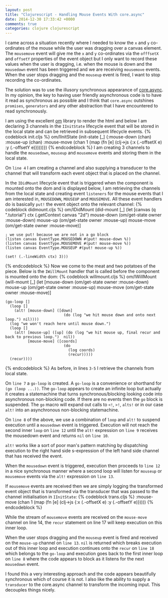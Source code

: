 ```yaml
---
layout: post
title: "Clojurescript - Handling Mouse Events With core.async"
date: 2014-12-30 17:33:42 +0000
comments: true
categories: clojure clojurescript
---
```

I came across a situation recently where I needed to know the ```x``` and ```y``` co-ordinates of the mouse while the user was dragging over a canvas element.  The ```mousemove``` event will give me the ```x``` and ```y``` co-ordinates via the ```offfsetX``` and ```offsetY``` properties of the event object but I only want to record these values when the user is dragging, i.e. when the mouse is down and the ```mousedown``` event has been triggered and we are receiving ```mousemove``` events.   When the user stops dragging and the ```mouseup``` event is fired, I want to stop recording the co-ordinates.

The solution was to use the illusory synchronous appearance of <a href="http://clojure.com/blog/2013/06/28/clojure-core-async-channels.html">core.async</a>.  In my opinion, the key to having user friendly asynchronous code is to have it read as synchronous as possible and I think that ```core.async``` outshines ```promises```, ```generators``` and any other abstraction that I have encountered to read synchronously.

I am using the excellent <a href="https://github.com/swannodette/om" target="new">om</a> library to render the html and below I am declaring 3 channels in the ```IInitState``` lifecycle event that will be stored in the local state and can be retrieved in subsequent lifecycle events.
{% codeblock init.cljs %}
om/IInitState
(init-state [_]
  {:mouse-down (chan)
   :mouse-up (chan)
   :mouse-move (chan 1 (map (fn [e] (clj->js {:x (.-offsetX e) :y (.-offsetY e)}))))})
{% endcodeblock %}
I am creating 3 channels to handle the ```mousedown```, ```mouseup``` and ```mousemove``` events and storing them in the local state.

On ```line 4``` I am creating a channel and also supplying a transducer to the channel that will transform each event object that is placed on the channel.

In the ```IDidMount``` lifecycle event that is triggered when the component is mounted onto the dom and is displayed below, I am retrieving the channels from the local state and creating event ```listeners``` for the mouse events that I am interested in, ```MOUSEDOWN```, ```MOUSEUP``` and ```MOUSEMOVE```.  All these event handlers do is basically ```put!``` the event object onto the relevant channel:
{% codeblock didmount.cljs %}
om/IDidMount
(did-mount [_]
  (let [canvas (q ".tutorial")
        ctx (.getContext canvas "2d")
        mouse-down (om/get-state owner :mouse-down)
        mouse-up (om/get-state owner :mouse-up)
        mouse-move (om/get-state owner :mouse-move)]

    ; we use put! because we are not in a go block
    (listen canvas EventType.MOUSEDOWN #(put! mouse-down %))
    (listen canvas EventType.MOUSEMOVE #(put! mouse-move %))
    (listen canvas EventType.MOUSEUP #(put! mouse-up %))

    (set! (.-lineWidth ctx) 3)))
{% endcodeblock %}
Now we come to the meat and two potatoes of the piece.  Below is the ```IWillMount``` handler that is called before the component is mounted onto the dom:
{% codeblock willmount.cljs %}
om/IWillMount
(will-mount [_]
  (let [mouse-down (om/get-state owner :mouse-down)
        mouse-up (om/get-state owner :mouse-up)
        mouse-move (om/get-state owner :mouse-move)]

    (go-loop []
      (loop []
        (alt! [mouse-down] ([down]
                              (do (log "we hit mouse down and onto next loop.") nil))))
      (log "we won't reach here until mouse down.")
      (loop []
        (alt! [mouse-up] ([up] (do (log "we hit mouse up, final recur and back to previous loop.")  nil))
              [mouse-move] ([coords]
                              (do
                                (log coords)
                                (recur)))))
      (recur))))
{% endcodeblock %}
As before, in lines ```3-5``` I retrieve the channels from local state.

On ```line 7``` a ```go-loop``` is created.  A ```go-loop``` is a convenience or shorthand for ```(go (loop ...))```.  The ```go-loop``` appears to create an infinite loop but actually it creates a statemachine that turns synchronous/blocking looking code into asynchronous non-blocking code.  If there are no events then the ```go``` block is suspended.  The ```go``` macro will expand out calls to ```<!```, ```>!```, ```alts!``` or in our case ```alt!``` into an asynchronous non-blocking statemachine.

On ```line 8``` of the above, we use a combination of ```loop``` and ```alt!``` to suspend execution until a ```mousedown``` event is triggered.   Execution will not reach the second inner ```loop``` on ```line 12``` until the ```alt!``` expression on ```line 9``` receives the mousedown event and returns ```nil``` on ```line 10```.

```alt!``` works like a sort of poor man's pattern matching by dispatching execution to the right hand side s-expression of the left hand side channel that has received the event.

When the ```mousedown``` event is triggered, execution then proceeds to ```line 12``` in a nice synchronous manner where a second loop will listen for ```mouseup``` or ```mousemove``` events via the ```alt!``` expression on ```line 13```.

If ```mousemove``` events are received then we are simply logging the transformed event object that is transformed via the transducer that was passed to the channel initialisation in ```IInitState```:
{% codeblock trans.cljs %}
:mouse-move (chan 1 (map (fn [e] (clj->js {:x (.-offsetX e) :y (.-offsetY e)}))))
{% endcodeblock %}

While the stream of ```mousemove``` events are received on the ```mouse-move``` channel on line 14, the ```recur``` statement on line 17 will keep execution on this inner loop.

When the user stops dragging and the ```mouseup``` event is fired and received on the ```mouse-up``` channel on ```line 13```.   ```nil``` is returned which breaks execution out of this inner loop and execution continues onto the ```recur``` on ```line 18``` which belongs to the ```go-loop``` and execution goes back to the first inner loop on ```line 8``` where the code appears to block as it listens for the next ```mousedown``` event.

I found this a very interesting approach and the code appears beautifully synchronous which of course it is not.  I also like the ability to supply a ```transducer``` to the core.async channel to transform the incoming input.  This decouples things nicely.


